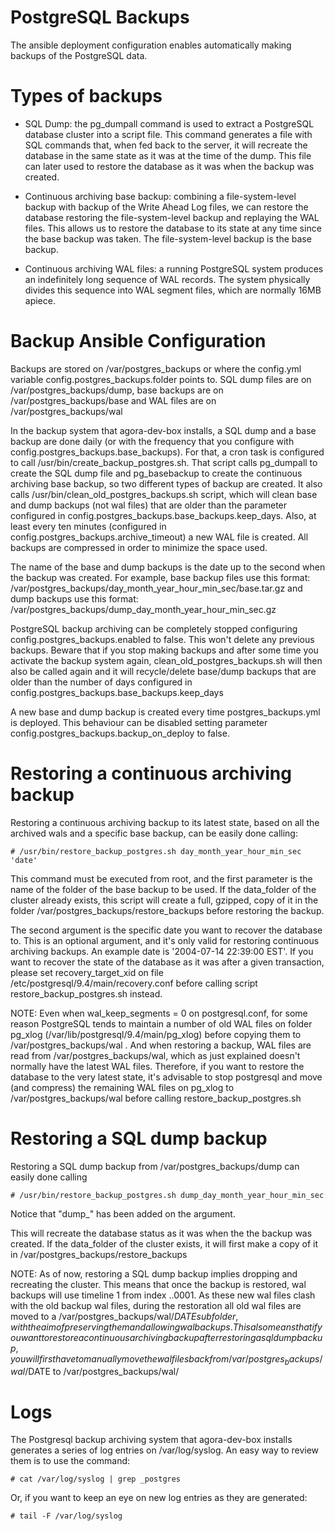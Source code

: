 # PostgreSQL Backups

The ansible deployment configuration enables automatically making backups of the PostgreSQL data.

# Types of backups

* SQL Dump: the pg_dumpall command is used to extract a PostgreSQL database cluster into a script file. This command generates a file with SQL commands that, when fed back to the server, it will recreate the database in the same state as it was at the time of the dump. This file can later used to restore the database as it was when the backup was created.

* Continuous archiving base backup: combining a file-system-level backup with backup of the Write Ahead Log files, we can restore the database restoring the file-system-level backup and replaying the WAL files. This allows us to restore the database to its state at any time since the base backup was taken. The file-system-level backup is the base backup.

* Continuous archiving WAL files: a running PostgreSQL system produces an indefinitely long sequence of WAL records. The system physically divides this sequence into WAL segment files, which are normally 16MB apiece.

# Backup Ansible Configuration

Backups are stored on /var/postgres_backups or where the config.yml variable config.postgres_backups.folder points to. SQL dump files are on /var/postgres_backups/dump, base backups are on /var/postgres_backups/base and WAL files are on /var/postgres_backups/wal

In the backup system that agora-dev-box installs, a SQL dump and a base backup are done daily (or with the frequency that you configure with config.postgres_backups.base_backups). For that, a cron task is configured to call /usr/bin/create_backup_postgres.sh. That script calls pg_dumpall to create the SQL dump file and pg_basebackup to create the continuous archiving base backup, so two different types of backup are created. It also calls /usr/bin/clean_old_postgres_backups.sh script, which will clean base and dump backups (not wal files) that are older than the parameter configured in config.postgres_backups.base_backups.keep_days. Also, at least every ten minutes (configured in config.postgres_backups.archive_timeout) a new WAL file is created. All backups are compressed in order to minimize the space used.

The name of the base and dump backups is the date up to the second when the backup was created. For example, base backup files use this format: /var/postgres_backups/day_month_year_hour_min_sec/base.tar.gz and dump backups use this format: /var/postgres_backups/dump_day_month_year_hour_min_sec.gz

PostgreSQL backup archiving can be completely stopped configuring config.postgres_backups.enabled to false. This won't delete any previous backups. Beware that if you stop making backups and after some time you activate the backup system again, clean_old_postgres_backups.sh will then also be called again and it will recycle/delete base/dump backups that are older than the number of days configured in config.postgres_backups.base_backups.keep_days

A new base and dump backup is created every time postgres_backups.yml is deployed. This behaviour can be disabled setting parameter config.postgres_backups.backup_on_deploy to false.

# Restoring a continuous archiving backup

Restoring a continuous archiving backup to its latest state, based on all the archived wals and a specific base backup, can be easily done calling:

    # /usr/bin/restore_backup_postgres.sh day_month_year_hour_min_sec 'date'

This command must be executed from root, and the first parameter is the name of the folder of the base backup to be used. If the data_folder of the cluster already exists, this script will create a full, gzipped, copy of it in the folder /var/postgres_backups/restore_backups before restoring the backup.

The second argument is the specific date you want to recover the database to. This is an optional argument, and it's only valid for restoring continuous archiving backups. An example date is '2004-07-14 22:39:00 EST'. If you want to recover the state of the database as it was after a given transaction, please set recovery_target_xid on file /etc/postgresql/9.4/main/recovery.conf before calling script restore_backup_postgres.sh instead.

NOTE: Even when wal_keep_segments = 0 on postgresql.conf, for some reason PostgreSQL tends to maintain a number of old WAL files on folder pg_xlog (/var/lib/postgresql/9.4/main/pg_xlog) before copying them to /var/postgres_backups/wal . And when restoring a backup, WAL files are read from /var/postgres_backups/wal, which as just explained doesn't normally have the latest WAL files. Therefore, if you want to restore the database to the very latest state, it's advisable to stop postgresql and move (and compress) the remaining WAL files on pg_xlog to /var/postgres_backups/wal before calling restore_backup_postgres.sh

# Restoring a SQL dump backup

Restoring a SQL dump backup from /var/postgres_backups/dump can easily done calling

    # /usr/bin/restore_backup_postgres.sh dump_day_month_year_hour_min_sec

Notice that "dump_" has been added on the argument.

This will recreate the database status as it was when the the backup was created. If the data_folder of the cluster exists, it will first make a copy of it in /var/postgres_backups/restore_backups

NOTE: As of now, restoring a SQL dump backup implies dropping and recreating the cluster. This means that once the backup is restored, wal backups will use timeline 1 from index ..0001. As these new wal files clash with the old backup wal files, during the restoration all old wal files are moved to a /var/postgres_backups/wal/$DATE subfolder, with the aim of preserving them and allowing wal backups. This also means that if you want to restore a continuous archiving backup after restoring a sql dump backup, you will first have to manually move the wal files back from /var/postgres_backups/wal/$DATE to /var/postgres_backups/wal/

# Logs

The Postgresql backup archiving system that agora-dev-box installs generates a series of log entries on /var/log/syslog. An easy way to review them is to use the command:

    # cat /var/log/syslog | grep _postgres

Or, if you want to keep an eye on new log entries as they are generated:

    # tail -F /var/log/syslog
